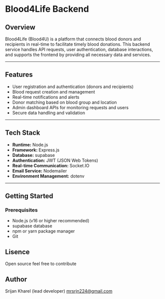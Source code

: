 # Blood4Life Backend

## Overview

Blood4Life (Blood4U) is a platform that connects blood donors and recipients in real-time to facilitate timely blood donations. This backend service handles API requests, user authentication, database interactions, and supports the frontend by providing all necessary data and services.

---

## Features

- User registration and authentication (donors and recipients)
- Blood request creation and management
- Real-time notifications and alerts
- Donor matching based on blood group and location
- Admin dashboard APIs for monitoring requests and users
- Secure data handling and validation

---

## Tech Stack

- **Runtime:** Node.js  
- **Framework:** Express.js  
- **Database:** supabase
- **Authentication:** JWT (JSON Web Tokens)  
- **Real-time Communication:** Socket.IO 
- **Email Service:** Nodemailer
- **Environment Management:** dotenv

---

## Getting Started

### Prerequisites

- Node.js (v16 or higher recommended)  
- supabase database  
- npm or yarn package manager  
- Git

## Lisence
Open source feel free to contribute

## Author
Srijan Kharel (lead developer)
mrsrjn224@gmail.com


